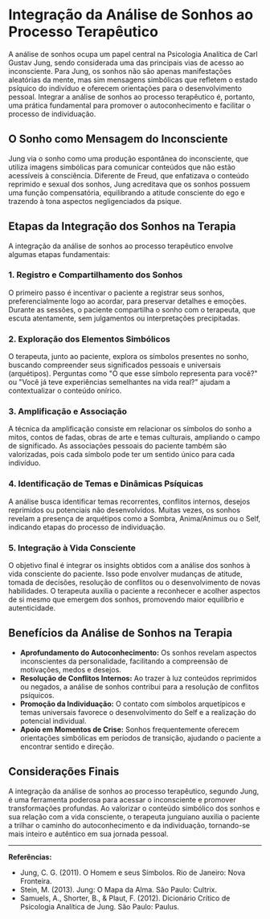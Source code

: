 
# Integração da Análise de Sonhos ao Processo Terapêutico

A análise de sonhos ocupa um papel central na Psicologia Analítica de Carl Gustav Jung, sendo considerada uma das principais vias de acesso ao inconsciente. Para Jung, os sonhos não são apenas manifestações aleatórias da mente, mas sim mensagens simbólicas que refletem o estado psíquico do indivíduo e oferecem orientações para o desenvolvimento pessoal. Integrar a análise de sonhos ao processo terapêutico é, portanto, uma prática fundamental para promover o autoconhecimento e facilitar o processo de individuação.

## O Sonho como Mensagem do Inconsciente

Jung via o sonho como uma produção espontânea do inconsciente, que utiliza imagens simbólicas para comunicar conteúdos que não estão acessíveis à consciência. Diferente de Freud, que enfatizava o conteúdo reprimido e sexual dos sonhos, Jung acreditava que os sonhos possuem uma função compensatória, equilibrando a atitude consciente do ego e trazendo à tona aspectos negligenciados da psique.

## Etapas da Integração dos Sonhos na Terapia

A integração da análise de sonhos ao processo terapêutico envolve algumas etapas fundamentais:

### 1. Registro e Compartilhamento dos Sonhos

O primeiro passo é incentivar o paciente a registrar seus sonhos, preferencialmente logo ao acordar, para preservar detalhes e emoções. Durante as sessões, o paciente compartilha o sonho com o terapeuta, que escuta atentamente, sem julgamentos ou interpretações precipitadas.

### 2. Exploração dos Elementos Simbólicos

O terapeuta, junto ao paciente, explora os símbolos presentes no sonho, buscando compreender seus significados pessoais e universais (arquétipos). Perguntas como "O que esse símbolo representa para você?" ou "Você já teve experiências semelhantes na vida real?" ajudam a contextualizar o conteúdo onírico.

### 3. Amplificação e Associação

A técnica da amplificação consiste em relacionar os símbolos do sonho a mitos, contos de fadas, obras de arte e temas culturais, ampliando o campo de significado. As associações pessoais do paciente também são valorizadas, pois cada símbolo pode ter um sentido único para cada indivíduo.

### 4. Identificação de Temas e Dinâmicas Psíquicas

A análise busca identificar temas recorrentes, conflitos internos, desejos reprimidos ou potenciais não desenvolvidos. Muitas vezes, os sonhos revelam a presença de arquétipos como a Sombra, Anima/Animus ou o Self, indicando etapas do processo de individuação.

### 5. Integração à Vida Consciente

O objetivo final é integrar os insights obtidos com a análise dos sonhos à vida consciente do paciente. Isso pode envolver mudanças de atitude, tomada de decisões, resolução de conflitos ou o desenvolvimento de novas habilidades. O terapeuta auxilia o paciente a reconhecer e acolher aspectos de si mesmo que emergem dos sonhos, promovendo maior equilíbrio e autenticidade.

## Benefícios da Análise de Sonhos na Terapia

- **Aprofundamento do Autoconhecimento:** Os sonhos revelam aspectos inconscientes da personalidade, facilitando a compreensão de motivações, medos e desejos.
- **Resolução de Conflitos Internos:** Ao trazer à luz conteúdos reprimidos ou negados, a análise de sonhos contribui para a resolução de conflitos psíquicos.
- **Promoção da Individuação:** O contato com símbolos arquetípicos e temas universais favorece o desenvolvimento do Self e a realização do potencial individual.
- **Apoio em Momentos de Crise:** Sonhos frequentemente oferecem orientações simbólicas em períodos de transição, ajudando o paciente a encontrar sentido e direção.

## Considerações Finais

A integração da análise de sonhos ao processo terapêutico, segundo Jung, é uma ferramenta poderosa para acessar o inconsciente e promover transformações profundas. Ao valorizar o conteúdo simbólico dos sonhos e sua relação com a vida consciente, o terapeuta junguiano auxilia o paciente a trilhar o caminho do autoconhecimento e da individuação, tornando-se mais inteiro e autêntico em sua jornada pessoal.

---
**Referências:**
- Jung, C. G. (2011). O Homem e seus Símbolos. Rio de Janeiro: Nova Fronteira.
- Stein, M. (2013). Jung: O Mapa da Alma. São Paulo: Cultrix.
- Samuels, A., Shorter, B., & Plaut, F. (2012). Dicionário Crítico de Psicologia Analítica de Jung. São Paulo: Paulus.
```
